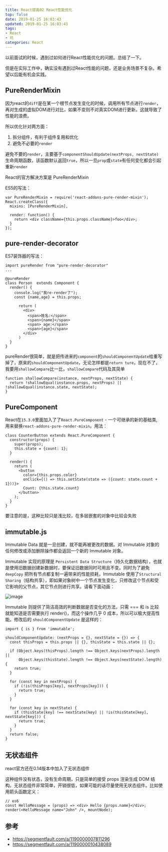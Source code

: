 ```yaml
---
title: React提高02 React性能优化
top: false
date: 2019-01-25 16:03:43
updated: 2019-01-25 16:03:43
tags:
- React
- 坑
categories: React
---
```


以前面试的时候，遇到过如何进行React性能优化的问题。总结了一下。

但是在实际工作中，确实没有遇到过React性能的问题，还是业务场景不复杂。希望以后能有机会实践。

<!-- more -->


## PureRenderMixin

因为react的`diff`是在某一个根节点发生变化的时候，调用所有节点进行`render`，再对生成的虚拟DOM进行对比，如果不变则不对真实DOM进行更新。这就导致了性能的浪费。

所以优化针对两方面：
1. 拆分组件，有利于组件复用和优化
2. 避免不必要的`render`

避免不要的`render`，主要基于`componentShouldUpdate(nextProps, nextState)`生命周期函数，该函数默认返回`true`，所以一旦`prop`或`state`有任何变化都会引起重新`render`

React的官方解决方案是 PureRenderMixin

ES5的写法：

```
var PureRenderMixin = require('react-addons-pure-render-mixin');
React.createClass({
  mixins: [PureRenderMixin],

  render: function() {
    return <div className={this.props.className}>foo</div>;
  }
});
```

## pure-render-decorator

ES7装饰器的写法：

```
import pureRender from "pure-render-decorator"
...

@pureRender
class Person  extends Component {
  render() {
    console.log("我re-render了");
    const {name,age} = this.props;

      return (
        <div>
          <span>姓名:</span>
          <span>{name}</span>
          <span> age:</span>
          <span>{age}</span>
        </div>
      )
  }
}
```
pureRender很简单，就是把传进来的`component`的`shouldComponentUpdate`给重写掉了，原来的`shouldComponentUpdate`，无论怎样都是`return ture`，现在不了，我要用`shallowCompare`比一比，`shallowCompare`代码及其简单

```
function shallowCompare(instance, nextProps, nextState) {
  return !shallowEqual(instance.props, nextProps) || !shallowEqual(instance.state, nextState);
}
```

## PureComponent

React在`15.3.0`里面加入了了`React.PureComponent` - 一个可继承的新的基础类, 用来替换`react-addons-pure-render-mixin`。用法：

```
class CounterButton extends React.PureComponent {
  constructor(props) {
    super(props);
    this.state = {count: 1};
  }

  render() {
    return (
      <button
        color={this.props.color}
        onClick={() => this.setState(state => ({count: state.count + 1}))}>
        Count: {this.state.count}
      </button>
    );
  }
}
```
要注意的是，这种比较只是浅比较，在多层嵌套的对象中比较会失败

## immutable.js

Immutable Data 就是一旦创建，就不能再被更改的数据。对 Immutable 对象的任何修改或添加删除操作都会返回一个新的 Immutable 对象。

Immutable 实现的原理是 `Persistent Data Structure`（持久化数据结构），也就是使用旧数据创建新数据时，要保证旧数据同时可用且不变。同时为了避免 `deepCopy` 把所有节点都复制一遍带来的性能损耗，Immutable 使用了`Structural Sharing`（结构共享），即如果对象树中一个节点发生变化，只修改这个节点和受它影响的父节点，其它节点则进行共享。请看下面动画：

![image](https://segmentfault.com/img/bVsXeZ)

Immutable 则提供了简洁高效的判断数据是否变化的方法，只需 === 和 is 比较就能知道是否需要执行 render()，而这个操作几乎 0 成本，所以可以极大提高性能。修改后的 `shouldComponentUpdate` 是这样的：


```
import { is } from 'immutable';

shouldComponentUpdate: (nextProps = {}, nextState = {}) => {
  const thisProps = this.props || {}, thisState = this.state || {};

  if (Object.keys(thisProps).length !== Object.keys(nextProps).length ||
      Object.keys(thisState).length !== Object.keys(nextState).length) {
    return true;
  }

  for (const key in nextProps) {
    if (!is(thisProps[key], nextProps[key])) {
      return true;
    }
  }

  for (const key in nextState) {
    if (thisState[key] !== nextState[key] || !is(thisState[key], nextState[key])) {
      return true;
    }
  }
  return false;
}
```
## 无状态组件

react官方还在0.14版本中加入了无状态组件

这种组件没有状态，没有生命周期，只是简单的接受 props 渲染生成 DOM 结构。无状态组件非常简单，开销很低，如果可能的话尽量使用无状态组件。比如使用箭头函数定义：


```
// es6
const HelloMessage = (props) => <div> Hello {props.name}</div>;
render(<HelloMessage name="John" />, mountNode);
```
## 参考
- https://segmentfault.com/a/1190000007811296
- https://segmentfault.com/a/1190000010438089
